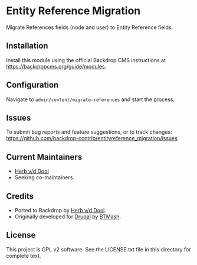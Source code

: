 Entity Reference Migration
==========================

Migrate References fields (node and user) to Entity Reference fields.

Installation
------------

Install this module using the official Backdrop CMS instructions at <https://backdropcms.org/guide/modules>.

Configuration
-------------

Navigate to `admin/content/migrate-references` and start the process.


Issues
------

To submit bug reports and feature suggestions, or to track changes:
  https://github.com/backdrop-contrib/entityreference_migration/issues

Current Maintainers
-------------------

- [Herb v/d Dool](https://github.com/herbdool/)
- Seeking co-maintainers.

Credits
-------

- Ported to Backdrop by [Herb v/d Dool](https://github.com/herbdool/).
- Originally developed for [Drupal](https://www.drupal.org/project/entityreference_migration) by [BTMash](https://www.drupal.org/u/btmash).

License
-------

This project is GPL v2 software. See the LICENSE.txt file in this directory for
complete text.
